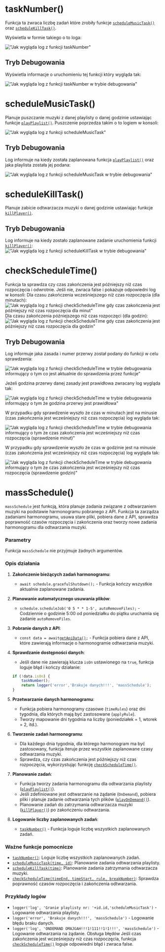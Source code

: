 # taskNumber()
Funkcja ta zwraca liczbę zadań które zrobiły funkcje [`scheduleMusicTask()`](https://github.com/PFilip08/elektron-radio-player/blob/master/docs/Dokumentacja%20Funkcji/TaskScheduler.js.md#schedulemusictask) oraz [`scheduleKillTask()`](https://github.com/PFilip08/elektron-radio-player/blob/master/docs/Dokumentacja%20Funkcji/TaskScheduler.js.md#schedulekilltask). 

Wyświetla w formie takiego o to loga:

!["Jak wygląda log z funkcji taskNumber"](https://i.imgur.com/WtiXhBo.png)
## Tryb Debugowania
Wyświetla informacje o uruchomieniu tej funkcji który wygląda tak:

!["Jak wygląda log z funkcji taskNumber w trybie debugowania"](https://i.imgur.com/VpmxwA9.png)
# scheduleMusicTask()
Planuje puszczanie muzyki z danej playlisty o danej godzinie ustawiając funkcje [`playPlaylist()`](https://github.com/PFilip08/elektron-radio-player/blob/master/docs/Dokumentacja%20Funkcji/MusicPlayer.js.md#playplaylist). 
Puszczenie poprzedza takim o to logiem w konsoli:

!["Jak wygląda log z funkcji scheduleMusicTask"](https://i.imgur.com/6WH87AO.png)
## Tryb Debugowania
Log informuje na kiedy została zaplanowana funkcja [`playPlaylist()`](https://github.com/PFilip08/elektron-radio-player/blob/master/docs/Dokumentacja%20Funkcji/MusicPlayer.js.md#playplaylist) oraz jaka playlista została jej podana:

!["Jak wygląda log z funkcji scheduleMusicTask w trybie debugowania"](https://i.imgur.com/90GjKjS.png)
# scheduleKillTask()
Planuje zabicie odtwarzacza muzyki o danej godzinie ustawiając funkcje [`killPlayer()`](https://github.com/PFilip08/elektron-radio-player/blob/master/docs/Dokumentacja%20Funkcji/MusicPlayer.js.md#killplayer).
## Tryb Debugowania
Log informuje na kiedy zostało zaplanowane zadanie uruchomienia funkcji [`killPlayer()`](https://github.com/PFilip08/elektron-radio-player/blob/master/docs/Dokumentacja%20Funkcji/MusicPlayer.js.md#killplayer):
!["Jak wygląda log z funkcji scheduleKillTask w trybie debugowania"](https://i.imgur.com/kn3AFHO.png)
# checkScheduleTime()
Funkcja ta sprawdza czy czas zakończenia jest późniejszy niż czas rozpoczęcia i odwrotnie. Jeśli nie, zwraca false i pokazuje odpowiedni log w konsoli:
Dla czasu zakończenia wcześniejszego niż czas rozpoczęcia (dla minutach):
!["Jak wygląda log z funkcji checkScheduleTime gdy czas zakończenia jest późniejszy niż czas rozpoczęcia dla minut"](https://i.imgur.com/yJRBjTi.png)
Dla czasu zakończenia późniejszego niż czas rozpoczęci (dla godzin):
!["Jak wygląda log z funkcji checkScheduleTime gdy czas zakończenia jest późniejszy niż czas rozpoczęcia dla godzin"](https://i.imgur.com/KeQiAKC.png)
## Tryb Debugowania
Log informuje jaka zasada i numer przerwy został podany do funkcji w celu sprawdzenia:

!["Jak wygląda log z funkcji checkScheduleTime w trybie debugowania informujący o tym co jest aktualnie do sprawdzenia przez funkcje"](https://i.imgur.com/fwvDB1b.png)

Jeżeli godzina przerwy danej zasady jest prawidłowa zwracany log wygląda tak:

!["Jak wygląda log z funkcji checkScheduleTime w trybie debugowania informujący o tym że godzina przerwy jest prawidłowa"](https://i.imgur.com/bwQNYhR.png)

W przypadku gdy sprawdzenie wyszło że czas w minutach jest na minusie (czas zakończenia jest wcześniejszy niż czas rozpoczęcia) log wygląda tak:

!["Jak wygląda log z funkcji checkScheduleTime w trybie debugowania informujący o tym że czas zakończenia jest wcześniejszy niż czas rozpoczęcia (sprawdzenie minut)"](https://i.imgur.com/LkOiUa5.png)

W przypadku gdy sprawdzenie wyszło że czas w godzinie jest na minusie (czas zakończenia jest wcześniejszy niż czas rozpoczęcia) log wygląda tak:

!["Jak wygląda log z funkcji checkScheduleTime w trybie debugowania informujący o tym że czas zakończenia jest wcześniejszy niż czas rozpoczęcia (sprawdzenie godzin)"](https://i.imgur.com/kbzgflM.png)

# massSchedule()
`massSchedule` jest funkcją, która planuje zadania związane z odtwarzaniem muzyki na podstawie harmonogramu pobranego z API. Funkcja ta zarządza zadaniami harmonogramu, usuwa stare pliki, pobiera dane z API, sprawdza poprawność czasów rozpoczęcia i zakończenia oraz tworzy nowe zadania harmonogramu dla odtwarzania muzyki.

### Parametry

Funkcja `massSchedule` nie przyjmuje żadnych argumentów.

### Opis działania

1. **Zakończenie bieżących zadań harmonogramu**:
    - `await schedule.gracefulShutdown();` - Funkcja kończy wszystkie aktualnie zaplanowane zadania.

2. **Planowanie automatycznego usuwania plików**:
    - `schedule.scheduleJob('0 5 * * 1-5', autoRemoveFiles);` - Codziennie o godzinie 5:00 od poniedziałku do piątku uruchamia się zadanie `autoRemoveFiles`.

3. **Pobranie danych z API**:
    - `const data = await`[`getApiData()`](https://github.com/PFilip08/elektron-radio-player/blob/master/docs/Dokumentacja%20Funkcji/ApiConnector.js.md#getapidata)`;` - Funkcja pobiera dane z API, które zawierają informacje o harmonogramie odtwarzania muzyki.

4. **Sprawdzanie dostępności danych**:
    - Jeśli dane nie zawierają klucza `isOn` ustawionego na `true`, funkcja loguje błąd i kończy działanie:
    ```javascript
    if (!data.isOn) {
        taskNumber();
        return logger('error','Brakuje danych!!!', 'massSchedule');
    }
    ```

5. **Przetwarzanie danych harmonogramu**:
    - Funkcja pobiera harmonogramy czasowe (`timeRules`) oraz dni tygodnia, dla których mają być zastosowane (`applyRule`).
    - Tworzy mapowanie dni tygodnia na liczby (poniedziałek = 1, wtorek = 2, itd.).

6. **Tworzenie zadań harmonogramu**:
    - Dla każdego dnia tygodnia, dla którego harmonogram ma być zastosowany, funkcja iteruje przez wszystkie zaplanowane czasy odtwarzania muzyki.
    - Sprawdza, czy czas zakończenia jest późniejszy niż czas rozpoczęcia, wykorzystując funkcję [`checkScheduleTime()`](https://github.com/PFilip08/elektron-radio-player/blob/master/docs/Dokumentacja%20Funkcji/TaskScheduler.js.md#checkscheduletime).

7. **Planowanie zadań**:
    - Funkcja tworzy zadania harmonogramu dla odtwarzania playlisty ([`playPlaylist()`](https://github.com/PFilip08/elektron-radio-player/blob/master/docs/Dokumentacja%20Funkcji/MusicPlayer.js.md#playplaylist)).
    - Jeśli zdefiniowane jest odtwarzanie na żądanie (`OnDemand`), pobiera pliki i planuje zadanie odtwarzania tych plików ([`playOnDemand()`](https://github.com/PFilip08/elektron-radio-player/blob/master/docs/Dokumentacja%20Funkcji/MusicPlayer.js.md#playondemand)).
    - Planowanie zadań do zatrzymania odtwarzacza muzyki ([`killPlayer()`](https://github.com/PFilip08/elektron-radio-player/blob/master/docs/Dokumentacja%20Funkcji/MusicPlayer.js.md#killplayer)) po zakończeniu odtwarzania.

8. **Logowanie liczby zaplanowanych zadań**:
    - [`taskNumber()`](https://github.com/PFilip08/elektron-radio-player/blob/master/docs/Dokumentacja%20Funkcji/TaskScheduler.js.md#tasknumber) - Funkcja loguje liczbę wszystkich zaplanowanych zadań.
### Ważne funkcje pomocnicze
 - [`taskNumber()`](https://github.com/PFilip08/elektron-radio-player/blob/master/docs/Dokumentacja%20Funkcji/TaskScheduler.js.md#tasknumber): Loguje liczbę wszystkich zaplanowanych zadań.
 - [`scheduleMusicTask(time, id)`](https://github.com/PFilip08/elektron-radio-player/blob/master/docs/Dokumentacja%20Funkcji/TaskScheduler.js.md#schedulemusictask): Planowanie zadania odtwarzania playlisty.
 - [`scheduleKillTask(time)`](https://github.com/PFilip08/elektron-radio-player/blob/master/docs/Dokumentacja%20Funkcji/TaskScheduler.js.md#schedulekilltask): Planowanie zadania zatrzymania odtwarzacza muzyki.
 - [`checkScheduleTime(timeEnd, timeStart, rule, breakNumber)`](https://github.com/PFilip08/elektron-radio-player/blob/master/docs/Dokumentacja%20Funkcji/TaskScheduler.js.md#checkscheduletime): Sprawdza poprawność czasów rozpoczęcia i zakończenia odtwarzania.
### Przykłady logów
 - `logger('log', 'Granie playlisty nr: '+id.id,'scheduleMusicTask')` - Logowanie odtwarzania playlisty.
 - `logger('error', 'Brakuje danych!!!', 'massSchedule')` - Logowanie błędu braku danych.
 - `logger('log', 'ONDEMAND OMAJGAH!!!1!111!!1!1!!!', 'massSchedule')` - Logowanie odtwarzania na żądanie.
 Obsługa błędów
 Jeśli czas zakończenia jest wcześniejszy niż czas rozpoczęcia, funkcja [`checkScheduleTime()`](https://github.com/PFilip08/elektron-radio-player/blob/master/docs/Dokumentacja%20Funkcji/TaskScheduler.js.md#checkscheduletime) loguje odpowiedni błąd i zwraca false.